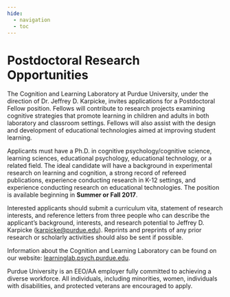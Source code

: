```yaml
---
hide:
  - navigation
  - toc
---
```


# Postdoctoral Research Opportunities

The Cognition and Learning Laboratory at Purdue University, under the direction of Dr. Jeffrey D. Karpicke, invites applications
for a Postdoctoral Fellow position. Fellows will contribute to research projects examining cognitive strategies
that promote learning in children and adults in both laboratory and classroom settings. Fellows will also assist
with the design and development of educational technologies aimed at improving student learning.

Applicants must have a Ph.D. in cognitive psychology/cognitive science, learning sciences, educational psychology,
educational technology, or a related field. The ideal candidate will have a background in experimental research
on learning and cognition, a strong record of refereed publications, experience conducting research in K-12 settings,
and experience conducting research on educational technologies. The position is available beginning in **Summer or Fall 2017**.

Interested applicants should submit a curriculum vita, statement of research interests, and reference letters
from three people who can describe the applicant’s background, interests, and research potential to Jeffrey D.
Karpicke ([karpicke@purdue.edu](mailto:karpicke@purdue.edu)). Reprints and preprints of any prior
research or scholarly activities should also be sent if possible.

Information about the Cognition and Learning Laboratory can be found on our website: [learninglab.psych.purdue.edu](http://learninglab.psych.purdue.edu).

Purdue University is an EEO/AA employer fully committed to achieving a diverse workforce. All individuals, including minorities, women, individuals with disabilities, and protected veterans are encouraged to apply.